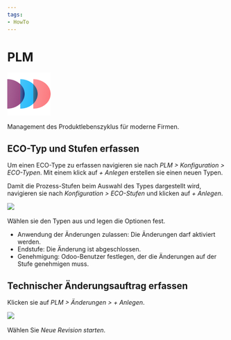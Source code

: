```yaml
---
tags:
- HowTo
---
```

# PLM
![icons_odoo_mrp_plm](assets/icons_odoo_mrp_plm.png)

Management des Produktlebenszyklus für moderne Firmen.

## ECO-Typ und Stufen erfassen

Um einen ECO-Type zu erfassen navigieren sie nach *PLM > Konfiguration > ECO-Typen*. Mit einem klick auf *+ Anlegen* erstellen sie einen neuen Typen.

Damit die Prozess-Stufen beim Auswahl des Types dargestellt wird, navigieren sie nach *Konfiguration > ECO-Stufen* und klicken auf *+ Anlegen*.

![](assets/PLM%20ECO-Stufe%20erfassen.png)

Wählen sie den Typen aus und legen die Optionen fest.

* Anwendung der Änderungen zulassen: Die Änderungen darf aktiviert werden.
* Endstufe: Die Änderung ist abgeschlossen.
* Genehmigung: Odoo-Benutzer festlegen, der die Änderungen auf der Stufe genehmigen muss.

## Technischer Änderungsauftrag erfassen

Klicken sie auf *PLM > Änderungen > + Anlegen*.

![](assets/PLM%20%C3%84nderungsauftrag%20erfassen.gif)

Wählen Sie *Neue Revision starten*.